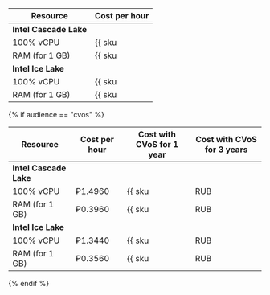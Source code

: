 | Resource | Cost per hour |
| ----- | ----- |
| **Intel Cascade Lake** |
| 100% vCPU | {{ sku|RUB|mdb.cluster.greenplum.v2.cpu.c100|string }} |
| RAM (for 1 GB) | {{ sku|RUB|mdb.cluster.greenplum.v2.ram|string }} |
| **Intel Ice Lake** |
| 100% vCPU | {{ sku|RUB|mdb.cluster.greenplum.v3.cpu.c100|string }} |
| RAM (for 1 GB) | {{ sku|RUB|mdb.cluster.greenplum.v3.ram|string }} |


{% if audience == "cvos" %}

| Resource | Cost per hour | Cost with CVoS for 1 year | Cost with CVoS for 3 years |
|------------------|---------------|------------------------------------------------------------------------|-----------------------|
| **Intel Cascade Lake** |
| 100% vCPU | ₽1.4960 | {{ sku|RUB|v1.commitment.y1.mdb.greenplum.cpu.c100.v2|string }} (-29%) | {{ sku|RUB|v1.commitment.y3.mdb.greenplum.cpu.c100.v2|string }} (-45%) |
| RAM (for 1 GB) | ₽0.3960 | {{ sku|RUB|v1.commitment.y1.mdb.greenplum.ram.v2|string }} (-35%) | {{ sku|RUB|v1.commitment.y3.mdb.greenplum.ram.v2|string }} (-50%) |
| **Intel Ice Lake** |
| 100% vCPU | ₽1.3440 | {{ sku|RUB|v1.commitment.y1.mdb.greenplum.cpu.c100.v3|string }} (-29%) | {{ sku|RUB|v1.commitment.y3.mdb.greenplum.cpu.c100.v3|string }} (-45%) |
| RAM (for 1 GB) | ₽0.3560 | {{ sku|RUB|v1.commitment.y1.mdb.greenplum.ram.v3|string }} (-35%) | {{ sku|RUB|v1.commitment.y3.mdb.greenplum.ram.v3|string }} (-50%) |

{% endif %}